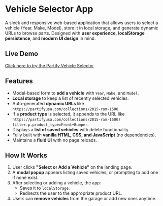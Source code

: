 # Vehicle Selector App

A sleek and responsive web-based application that allows users to select a vehicle (Year, Make, Model), store it in local storage, and generate dynamic URLs to browse parts. Designed with **user experience**, **localStorage persistence**, and **modern UI design** in mind.

## Live Demo  
[Click here to try the Partify Vehicle Selector](https://rvamshi1711.github.io/Partify/)

## Features

- Modal-based form to **add a vehicle** with `Year`, `Make`, and `Model`.
- **Local storage** to keep a list of recently selected vehicles.
- Auto-generated **dynamic URLs** like `https://partifyusa.com/collections/2015-ram-1500`.
- If a **product type** is selected, it appends to the URL like  
  `https://partifyusa.com/collections/2015-ram-1500?filter.p.product_type=Front+Bumper`.
- Displays a **list of saved vehicles** with delete functionality.
- Fully built with **vanilla HTML, CSS, and JavaScript** (no dependencies).
- Maintains a **fluid UI** with no page reloads.

## How It Works

1. User clicks **"Select or Add a Vehicle"** on the landing page.
2. A **modal popup** appears listing saved vehicles, or prompting to add one if none exist.
3. After selecting or adding a vehicle, the app:
   - Saves it to `localStorage`.
   - Redirects the user to the appropriate product URL.
4. Users can **remove vehicles** from the garage or add new ones anytime.


